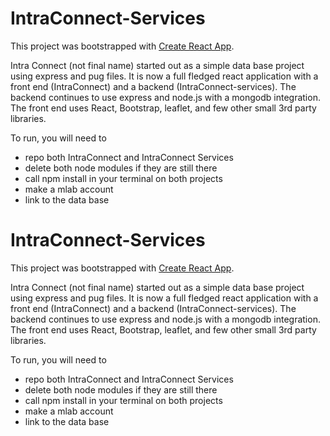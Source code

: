 # IntraConnect-Services

This project was bootstrapped with [Create React App](https://github.com/facebookincubator/create-react-app).

Intra Connect (not final name) started out as a simple data base project using express and pug files. It is now a full fledged react application with a front end (IntraConnect) and a backend (IntraConnect-services). The backend continues to use express and node.js with a mongodb integration. The front end uses React, Bootstrap, leaflet, and few other small 3rd party libraries. 


To run, you will need to 
  - repo both IntraConnect and IntraConnect Services
  - delete both node modules if they are still there
  - call npm install in your terminal on both projects
  - make a mlab account
  - link to the data base


# IntraConnect-Services

This project was bootstrapped with [Create React App](https://github.com/facebookincubator/create-react-app).

Intra Connect (not final name) started out as a simple data base project using express and pug files. It is now a full fledged react application with a front end (IntraConnect) and a backend (IntraConnect-services). The backend continues to use express and node.js with a mongodb integration. The front end uses React, Bootstrap, leaflet, and few other small 3rd party libraries. 


To run, you will need to 
  - repo both IntraConnect and IntraConnect Services
  - delete both node modules if they are still there
  - call npm install in your terminal on both projects
  - make a mlab account
  - link to the data base
